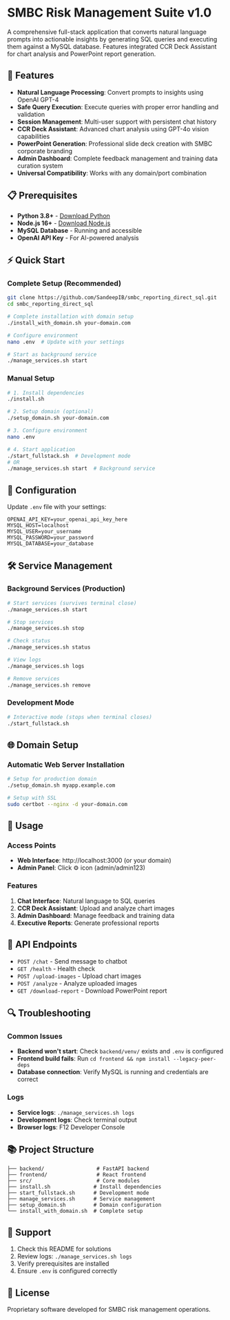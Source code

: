 # SMBC Risk Management Suite v1.0

A comprehensive full-stack application that converts natural language prompts into actionable insights by generating SQL queries and executing them against a MySQL database. Features integrated CCR Deck Assistant for chart analysis and PowerPoint report generation.

## 🚀 Features

- **Natural Language Processing**: Convert prompts to insights using OpenAI GPT-4
- **Safe Query Execution**: Execute queries with proper error handling and validation
- **Session Management**: Multi-user support with persistent chat history
- **CCR Deck Assistant**: Advanced chart analysis using GPT-4o vision capabilities
- **PowerPoint Generation**: Professional slide deck creation with SMBC corporate branding
- **Admin Dashboard**: Complete feedback management and training data curation system
- **Universal Compatibility**: Works with any domain/port combination

## 📋 Prerequisites

- **Python 3.8+** - [Download Python](https://python.org)
- **Node.js 16+** - [Download Node.js](https://nodejs.org)
- **MySQL Database** - Running and accessible
- **OpenAI API Key** - For AI-powered analysis

## ⚡ Quick Start

### Complete Setup (Recommended)
```bash
git clone https://github.com/SandeepIB/smbc_reporting_direct_sql.git
cd smbc_reporting_direct_sql

# Complete installation with domain setup
./install_with_domain.sh your-domain.com

# Configure environment
nano .env  # Update with your settings

# Start as background service
./manage_services.sh start
```

### Manual Setup
```bash
# 1. Install dependencies
./install.sh

# 2. Setup domain (optional)
./setup_domain.sh your-domain.com

# 3. Configure environment
nano .env

# 4. Start application
./start_fullstack.sh  # Development mode
# OR
./manage_services.sh start  # Background service
```

## 🔧 Configuration

Update `.env` file with your settings:
```env
OPENAI_API_KEY=your_openai_api_key_here
MYSQL_HOST=localhost
MYSQL_USER=your_username
MYSQL_PASSWORD=your_password
MYSQL_DATABASE=your_database
```

## 🛠️ Service Management

### Background Services (Production)
```bash
# Start services (survives terminal close)
./manage_services.sh start

# Stop services
./manage_services.sh stop

# Check status
./manage_services.sh status

# View logs
./manage_services.sh logs

# Remove services
./manage_services.sh remove
```

### Development Mode
```bash
# Interactive mode (stops when terminal closes)
./start_fullstack.sh
```

## 🌐 Domain Setup

### Automatic Web Server Installation
```bash
# Setup for production domain
./setup_domain.sh myapp.example.com

# Setup with SSL
sudo certbot --nginx -d your-domain.com
```

## 🎯 Usage

### Access Points
- **Web Interface**: http://localhost:3000 (or your domain)
- **Admin Panel**: Click ⚙️ icon (admin/admin123)

### Features
1. **Chat Interface**: Natural language to SQL queries
2. **CCR Deck Assistant**: Upload and analyze chart images
3. **Admin Dashboard**: Manage feedback and training data
4. **Executive Reports**: Generate professional reports

## 🔌 API Endpoints

- `POST /chat` - Send message to chatbot
- `GET /health` - Health check
- `POST /upload-images` - Upload chart images
- `POST /analyze` - Analyze uploaded images
- `GET /download-report` - Download PowerPoint report

## 🔍 Troubleshooting

### Common Issues
- **Backend won't start**: Check `backend/venv/` exists and `.env` is configured
- **Frontend build fails**: Run `cd frontend && npm install --legacy-peer-deps`
- **Database connection**: Verify MySQL is running and credentials are correct

### Logs
- **Service logs**: `./manage_services.sh logs`
- **Development logs**: Check terminal output
- **Browser logs**: F12 Developer Console

## 📚 Project Structure

```
├── backend/                 # FastAPI backend
├── frontend/                # React frontend
├── src/                     # Core modules
├── install.sh              # Install dependencies
├── start_fullstack.sh      # Development mode
├── manage_services.sh      # Service management
├── setup_domain.sh         # Domain configuration
└── install_with_domain.sh  # Complete setup
```

## 🤝 Support

1. Check this README for solutions
2. Review logs: `./manage_services.sh logs`
3. Verify prerequisites are installed
4. Ensure `.env` is configured correctly

## 📄 License

Proprietary software developed for SMBC risk management operations.